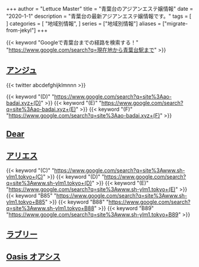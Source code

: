 +++
author = "Lettuce Master"
title = "青葉台のアジアンエステ嬢情報"
date = "2020-1-1"
description = "青葉台の最新アジアンエステ嬢情報です。"
tags = [
]
categories = [
    "地域別情報",
]
series = ["地域別情報"]
aliases = ["migrate-from-jekyl"]
+++

{{< keyword "Googleで青葉台までの経路を検索する！" "https://www.google.com/search?q=現在地から青葉台駅まで" >}}

## [アンジュ](https://ao-badai.xyz/)


{{< twitter abcdefghijklmnnn >}}

{{< keyword "(D)" "https://www.google.com/search?q=site%3Aao-badai.xyz+(D)" >}} {{< keyword "(E)" "https://www.google.com/search?q=site%3Aao-badai.xyz+(E)" >}} {{< keyword "(F)" "https://www.google.com/search?q=site%3Aao-badai.xyz+(F)" >}} 

## [Dear](http://hfmn4.xyz/)


## [アリエス](http://www.sh-ylm1.tokyo/)
{{< keyword "(C)" "https://www.google.com/search?q=site%3Awww.sh-ylm1.tokyo+(C)" >}} {{< keyword "(D)" "https://www.google.com/search?q=site%3Awww.sh-ylm1.tokyo+(D)" >}} {{< keyword "(E)" "https://www.google.com/search?q=site%3Awww.sh-ylm1.tokyo+(E)" >}} {{< keyword "B85" "https://www.google.com/search?q=site%3Awww.sh-ylm1.tokyo+B85" >}} {{< keyword "B88" "https://www.google.com/search?q=site%3Awww.sh-ylm1.tokyo+B88" >}} {{< keyword "B89" "https://www.google.com/search?q=site%3Awww.sh-ylm1.tokyo+B89" >}} 

## [ラブリー](http://www.olth8.xyz/)


## [Oasis オアシス](http://est-room.com/)


